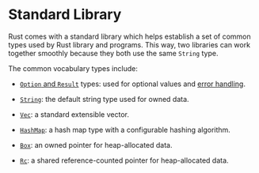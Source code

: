 # Standard Library

Rust comes with a standard library which helps establish a set of common types
used by Rust library and programs. This way, two libraries can work together
smoothly because they both use the same `String` type.

The common vocabulary types include:

- [`Option` and `Result`](std/option-result.md) types: used for optional values
  and [error handling](error-handling.md).

- [`String`](std/string.md): the default string type used for owned data.

- [`Vec`](std/vec.md): a standard extensible vector.

- [`HashMap`](std/hashmap.md): a hash map type with a configurable hashing
  algorithm.

- [`Box`](std/box.md): an owned pointer for heap-allocated data.

- [`Rc`](std/rc.md): a shared reference-counted pointer for heap-allocated data.

